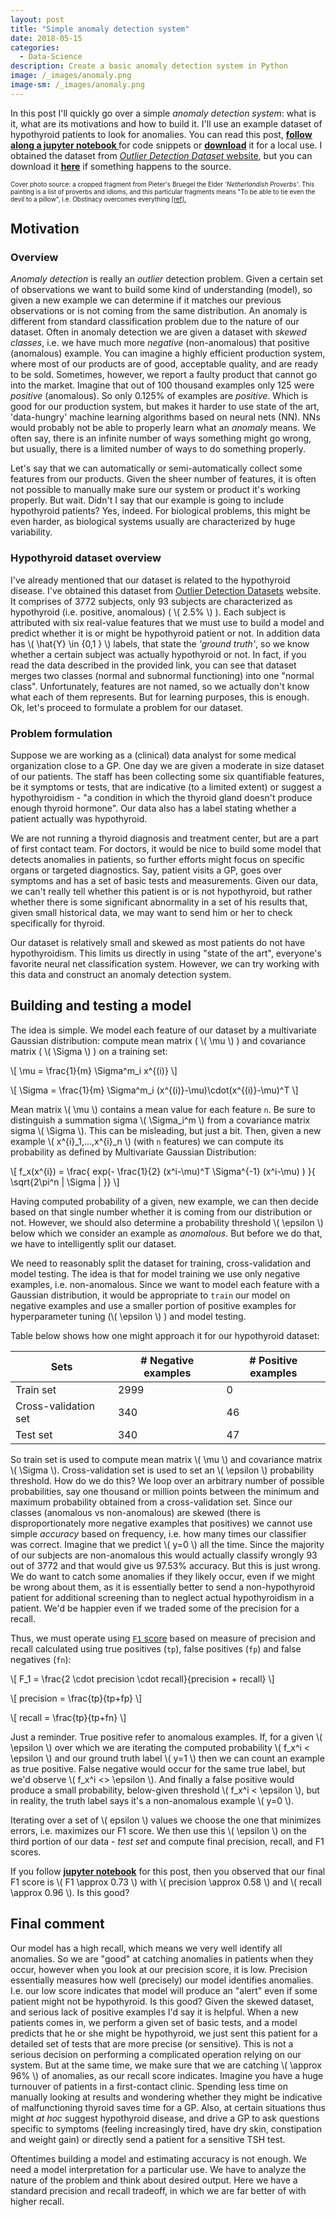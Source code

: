 ```yaml
---
layout: post
title: "Simple anomaly detection system"
date: 2018-05-15
categories:
  - Data-Science
description: Create a basic anomaly detection system in Python
image: /_images/anomaly.png
image-sm: /_images/anomaly.png
---
```

In this post I'll quickly go over a simple *anomaly detection system*: what is it, what are its motivations and how to build it. I'll use an example dataset of hypothyroid patients to look for anomalies. You can read this post, <a   href="https://github.com/vaxherra/vaxherra.github.io/blob/master/_files/anomaly_detection/anomaly.ipynb"><b><u>follow along a jupyter notebook </u></b></a> for code snippets or <a   href="/_files/anomaly_detection/anomaly.ipynb"><b><u>download</u></b></a> it for a local use. I obtained the dataset from [*Outlier Detection Dataset* website](http://odds.cs.stonybrook.edu/thyroid-disease-dataset/), but you can download it <a   href="/_files/anomaly_detection/thyroid.mat"><b><u>here</u></b></a> if something happens to the source.  

<font size="1">Cover photo source: a cropped fragment from Pieter's Bruegel the Elder <i>'Netherlandish Proverbs'</i>. This painting is a list of proverbs and idioms, and this particular fragments means "To be able to tie even the devil to a pillow", i.e. Obstinacy overcomes everything <a   href="https://en.wikipedia.org/wiki/Netherlandish_Proverbs">[ref].</a></font>


## Motivation

### Overview

*Anomaly detection* is really an *outlier* detection problem. Given a certain set of observations we want to build some kind of understanding (model), so given a new example we can determine if it matches our previous observations or is not coming from the same distribution. An anomaly is different from standard classification problem due to the nature of our dataset. Often in anomaly detection we are given a dataset with *skewed classes*, i.e. we have much more *negative* (non-anomalous) that positive (anomalous) example. You can imagine a highly efficient production system, where most of our products are of good, acceptable quality, and are ready to be sold. Sometimes, however, we report a faulty product that cannot go into the market. Imagine that out of 100 thousand examples only 125 were *positive* (anomalous). So only 0.125% of examples are *positive*. Which is good for our production system, but makes it harder to use state of the art, 'data-hungry' machine learning algorithms based on neural nets (NN). NNs would probably not be able to properly learn what an *anomaly* means. We often say, there is an infinite number of ways something might go wrong, but usually, there is a limited number of ways to do something properly.

Let's say that we can automatically or semi-automatically collect some features from our products. Given the sheer number of features, it is often not possible to manually make sure our system or product it's working properly. But wait. Didn't I say that our example is going to include hypothyroid patients? Yes, indeed. For biological problems, this might be even harder, as biological systems usually are characterized by huge variability.


### Hypothyroid dataset overview
I've already mentioned that our dataset is related to the hypothyroid disease. I've obtained this dataset from [Outlier Detection Datasets](http://odds.cs.stonybrook.edu/thyroid-disease-dataset/) website. It comprises of 3772 subjects, only 93 subjects are characterized as hypothyroid (i.e. positive, anomalous) ( \\( 2.5\% \\) ). Each subject is attributed with six real-value features that we must use to build a model and predict whether it is or might be hypothyroid patient or not. In addition data has \\( \hat{Y} \in \{0,1 \} \\) labels, that state the *'ground truth'*, so we know whether a certain subject was actually hypothyroid or not. In fact, if you read the data described in the provided link, you can see that dataset merges two classes (normal and subnormal functioning) into one "normal class". Unfortunately, features are not named, so we actually don't know what each of them represents. But for learning purposes, this is enough. Ok, let's proceed to formulate a problem for our dataset.

### Problem formulation
Suppose we are working as a (clinical) data analyst for some medical organization close to a GP. One day we are given a moderate in size dataset of our patients. The staff has been collecting some six quantifiable features, be it symptoms or tests, that are indicative (to a limited extent) or suggest a hypothyroidism - "a condition in which the thyroid gland doesn't produce enough thyroid hormone". Our data also has a label stating whether a patient actually was hypothyroid.

We are not running a thyroid diagnosis and treatment center, but are a part of first contact team. For doctors, it would be nice to build some model that detects anomalies in patients, so further efforts might focus on specific organs or targeted diagnostics. Say, patient visits a GP, goes over symptoms and has a set of basic tests and measurements. Given our data, we can't really tell whether this patient is or is not hypothyroid, but rather whether there is some significant abnormality in a set of his results that, given small historical data, we may want to send him or her to check specifically for thyroid.

Our dataset is relatively small and skewed as most patients do not have hypothyroidism. This limits us directly in using "state of the art", everyone's favorite neural net classification system. However, we can try working with this data and construct an anomaly detection system.

## Building and testing a model

The idea is simple. We model each feature of our dataset by a multivariate Gaussian distribution: compute mean matrix ( \\( \mu \\)  ) and covariance matrix ( \\( \Sigma \\) ) on a training set:

\\[ \mu = \frac{1}{m} \Sigma^m_i x^{(i)} \\]

\\[ \Sigma = \frac{1}{m} \Sigma^m_i (x^{(i)}-\mu)\cdot(x^{(i)}-\mu)^T \\]

Mean matrix \\( \mu \\) contains a mean value for each feature `n`. Be sure to distinguish a summation sigma \\( \Sigma_i^m \\) from a covariance matrix sigma \\( \Sigma \\). This can be misleading, but just a bit. Then, given a new example \\( x^{i}_1,...,x^{i}_n \\) (with `n` features) we can compute its probability as defined by Multivariate Gaussian Distribution:

\\[ f_x(x^{i}) = \frac{  exp(- \frac{1}{2} (x^i-\mu)^T  \Sigma^{-1} (x^i-\mu)  ) }{  \sqrt{2\pi^n  \| \Sigma \|    }} \\]

Having computed probability of a given, new example, we can then decide based on that single number whether it is coming from our distribution or not. However, we should also determine a probability threshold \\( \epsilon \\) below which we consider an example as *anomalous*. But before we do that, we have to intelligently split our dataset.

We need to reasonably split the dataset for training, cross-validation and model testing. The idea is that for model training we use only negative examples, i.e. non-anomalous. Since we want to model each feature with a Gaussian distribution, it would be appropriate to `train` our model on negative examples and use a smaller portion of positive examples for hyperparameter tuning (\\( \epsilon \\) ) and model testing.

Table below shows how one might approach it for our hypothyroid dataset:

|Sets | # Negative examples | # Positive examples |
| ---| --- | --- |
| Train set| 2999 | 0 |
| Cross-validation set| 340 | 46 |
| Test set| 340 | 47 |


So train set is used to compute mean matrix \\( \mu \\) and covariance matrix \\( \Sigma \\). Cross-validation set is used to set an \\( \epsilon \\) probability threshold. How do we do this? We loop over an arbitrary number of possible probabilities, say one thousand or million points between the minimum and maximum probability obtained from a cross-validation set. Since our classes (anomalous vs non-anomalous) are skewed (there is disproportionately more negative examples that positives) we cannot use simple *accuracy* based on frequency, i.e. how many times our classifier was correct. Imagine that we predict \\( y=0 \\) all the time. Since the majority of our subjects are non-anomalous this would actually classify wrongly  93 out of 3772 and that would give us 97.53% accuracy. But this is just wrong. We do want to catch some anomalies if they likely occur, even if we might be wrong about them, as it is essentially better to send a non-hypothyroid patient for additional screening than to neglect actual hypothyroidism in a patient. We'd be happier even if we traded some of the precision for a recall.

Thus, we must operate using [`F1` score](https://en.wikipedia.org/wiki/F1_score) based on measure of precision and recall calculated using true positives (`tp`), false positives (`fp`) and false negatives (`fn`):


\\[ F_1 = \frac{2 \cdot precision \cdot recall}{precision + recall} \\]

\\[ precision =  \frac{tp}{tp+fp} \\]

\\[ recall = \frac{tp}{tp+fn}  \\]

Just a reminder. True positive refer to anomalous examples. If, for a given \\( \epsilon \\) over which we are iterating the computed probability \\( f_x^i < \epsilon \\) and our ground truth label \\( y=1 \\) then we can count an example as true positive. False negative would occur for the same true label, but we'd observe \\( f_x^i <> \epsilon \\). And finally a false positive would produce a small probability, below-given threshold \\( f_x^i < \epsilon \\), but in reality, the truth label says it's a non-anomalous example \\( y=0 \\).

Iterating over a set of \\( epsilon \\) values we choose the one that minimizes errors, i.e. maximizes our F1 score. We then use this \\( \epsilon \\) on the third portion of our data - *test set* and compute final precision, recall, and F1 scores.

If you follow <a   href="https://github.com/vaxherra/vaxherra.github.io/blob/master/_files/anomaly_detection/anomaly.ipynb"><b><u>jupyter notebook</u></b></a> for this post, then you observed that our final F1 score is \\( F1 \approx 0.73 \\) with \\( precision \approx 0.58 \\) and  \\( recall \approx 0.96 \\). Is this good?

## Final comment

Our model has a high recall, which means we very well identify all anomalies. So we are "good" at catching anomalies in patients when they occur, however when you look at our precision score, it is low. Precision essentially measures how well (precisely) our model identifies anomalies. I.e. our low score indicates that model will produce an "alert" even if some patient might not be hypothyroid. Is this good? Given the skewed dataset, and serious lack of positive examples I'd say it is helpful. When a new patients comes in, we perform a given set of basic tests, and a model predicts that he or she might be hypothyroid, we just sent this patient for a detailed set of tests that are more precise (or sensitive). This is not a serious decision on performing a complicated operation relying on our system. But at the same time, we make sure that we are catching \\( \approx 96\% \\) of anomalies, as our recall score indicates. Imagine you have a huge turnouver of patients in a first-contact clinic. Spending less time on manually looking at results and wondering whether they might be indicative of malfunctioning thyroid saves time for a GP. Also, at certain situations thus might *at hoc* suggest hypothyroid disease, and drive a GP to ask questions specific to symptoms (feeling increasingly tired, have dry skin, constipation and weight gain) or directly send a patient for a sensitive TSH test.

Oftentimes building a model and estimating accuracy is not enough. We need a model interpretation for a particular use. We have to analyze the nature of the problem and think about desired output. Here we have a standard precision and recall tradeoff, in which we are far better of with higher recall.
